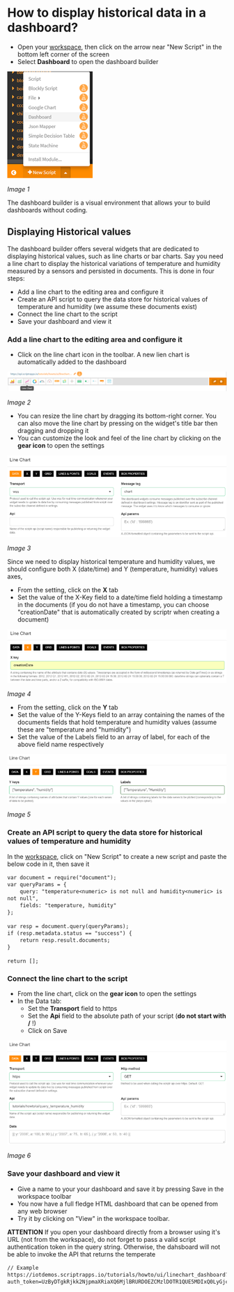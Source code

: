 # How to display historical data in a dashboard?

- Open your [workspace](https://www.scriptr.io/workspace), then click on the arrow near "New Script" in the bottom left corner of the screen
- Select **Dashboard** to open the dashboard builder

![Open Dashboard Builder](./images/open_dashboard.png)

*Image 1*

The dashboard builder is a visual environment that allows your to build dashboards without coding.

## Displaying Historical values

The dashboard builder offers several widgets that are dedicated to displaying historical values, such as line charts or bar charts.
Say you need a line chart to display the historical variations of temperature and humidity measured by a sensors and persisted in documents. 
This is done in four steps:
- Add a line chart to the editing area and configure it 
- Create an API script to query the data store for historical values of temperature and humidity (we assume these documents exist)
- Connect the line chart to the script
- Save your dashboard and view it

### Add a line chart to the editing area and configure it 

- Click on the line chart icon in the toolbar. A new lien chart is automatically added to the dashboard

![New linechart](./images/add_linechart.png)

*Image 2*

- You can resize the line chart by dragging its bottom-right corner. You can also move the line chart by pressing on the widget's title bar then dragging and dropping it
- You can customize the look and feel of the line chart by clicking on the **gear icon** to open the settings

![Line chart settings](./images/linchart_settings.png)

*Image 3*

Since we need to display historical temperature and humidity values, we should configure both X (date/time) and Y (temperature, humidity) values axes,

- From the setting, click on the **X** tab
- Set the value of the X-Key field to a date/time field holding a timestamp in the documents (if you do not have a timestamp, you can choose "creationDate" that is automatically created by scriptr when creating a document)

![Line chart X axis](./images/linechart_x_axis.png)

*Image 4*

- From the setting, click on the **Y** tab
- Set the value of the Y-Keys field to an array containing the names of the documents fields that hold temperature and humidity values (assume these are "temperature and "humidity")
- Set the value of the Labels field to an array of label, for each of the above field name respectively

![Line chart Y axis](./images/linechart_y_axis.png)

*Image 5*

### Create an API script to query the data store for historical values of temperature and humidity 

In the [workspace](https://www.scriptr.io/workspace), click on "New Script" to create a new script and paste the below code in it, then save it 
```
var document = require("document");
var queryParams = {
    query: "temperature<numeric> is not null and humidity<numeric> is not null",
    fields: "temperature, humidity"
};

var resp = document.query(queryParams);
if (resp.metadata.status == "success") {
    return resp.result.documents;
}

return [];
```

### Connect the line chart to the script

- From the line chart, click on the **gear icon** to open the settings
- In the Data tab:
  - Set the **Transport** field to https
  - Set the **Api** field to the absolute path of your script (**do not start with /** !)
  - Click on Save

![Line chart API](./images/linechart_api.png)

*Image 6*

### Save your dashboard and view it

- Give a name to your your dashboard and save it by pressing Save in the workspace toolbar
- You now have a full fledge HTML dashboard that can be opened from any web browser 
- Try it by clicking on "View" in the workspace toolbar.

**ATTENTION** If you open your dashboard directly from a browser using it's URL (not from the workspace), do not forget to pass a valid script authentication token in the query string. Otherwise, the dahsboard will not be able to invoke the API that returns the temperate

```
// Example
https://iotdemos.scriptrapps.io/tutorials/howto/ui/linechart_dashboard?auth_token=UzByDTgkRjkk2NjpmaXRiaXQ6MjlBRURDOEZCMzlDOTR1QUE5MDIxQ0LyGjc7MkJ5MDU%6X
```
